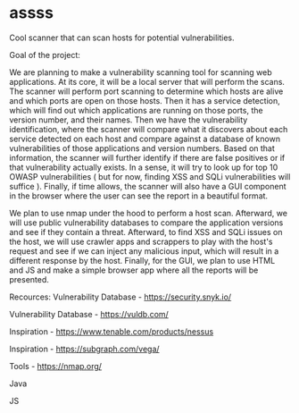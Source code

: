 # assss
Cool scanner that can scan hosts for potential vulnerabilities.

Goal of the project:

We are planning to make a vulnerability scanning tool for scanning web applications. At its core, it will be a local server that will perform the scans. The scanner will perform port scanning to determine which hosts are alive and which ports are open on those hosts. Then it has a service detection, which will find out which applications are running on those ports, the version number, and their names. Then we have the vulnerability identification, where the scanner will compare what it discovers about each service detected on each host and compare against a database of known vulnerabilities of those applications and version numbers. Based on that information, the scanner will further identify if there are false positives or if that vulnerability actually exists. In a sense, it will try to look up for top 10 OWASP vulnerabilities ( but for now, finding XSS and SQLi vulnerabilities will suffice ). Finally, if time allows, the scanner will also have a GUI component in the browser where the user can see the report in a beautiful format.

We plan to use nmap under the hood to perform a host scan. Afterward, we will use public vulnerability databases to compare the application versions and see if they contain a threat. Afterward, to find XSS and SQLi issues on the host, we will use crawler apps and scrappers to play with the host's request and see if we can inject any malicious input, which will result in a different response by the host. Finally, for the GUI, we plan to use HTML and JS and make a simple browser app where all the reports will be presented.

Recources:
Vulnerability Database - https://security.snyk.io/

Vulnerability Database - https://vuldb.com/

Inspiration - https://www.tenable.com/products/nessus

Inspiration - https://subgraph.com/vega/

Tools - https://nmap.org/

Java

JS
